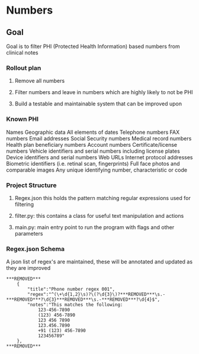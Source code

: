 # Numbers

## Goal

Goal is to filter PHI (Protected Health Information) based numbers from clinical notes

### Rollout plan

1. Remove all numbers

2. Filter numbers and leave in numbers which are highly likely to not be PHI 

3. Build a testable and maintainable system that can be improved upon


### Known PHI

Names
Geographic data
All elements of dates
Telephone numbers
FAX numbers
Email addresses
Social Security numbers
Medical record numbers
Health plan beneficiary numbers
Account numbers
Certificate/license numbers
Vehicle identifiers and serial numbers including license plates
Device identifiers and serial numbers
Web URLs
Internet protocol addresses
Biometric identifiers (i.e. retinal scan, fingerprints)
Full face photos and comparable images
Any unique identifying number, characteristic or code


### Project Structure

1. Regex.json this holds the pattern matching regular expressions used for filtering

2. filter.py: this contains a class for useful text manipulation and actions

3. main.py: main entry point to run the program with flags and other parameters


### Regex.json Schema

A json list of regex's are maintained, these will be annotated and updated as they are improved

```
***REMOVED***
	{
		"title":"Phone number regex 001", 
		"regex":"^(\+\d{1,2}\s)?\(?\d{3}\)?***REMOVED***\s.-***REMOVED***?\d{3}***REMOVED***\s.-***REMOVED***?\d{4}$",
		"notes":"This matches the following: 
			123-456-7890
			(123) 456-7890
			123 456 7890
			123.456.7890
			+91 (123) 456-7890
			123456789"
	}, 
***REMOVED***

```